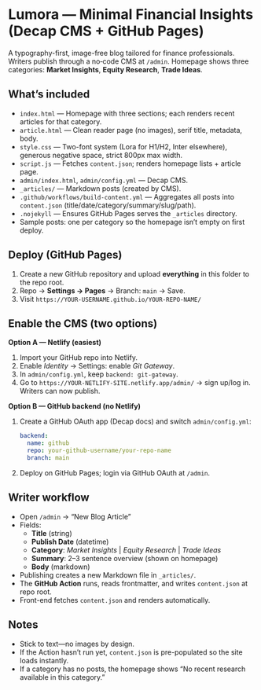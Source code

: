 # Lumora — Minimal Financial Insights (Decap CMS + GitHub Pages)

A typography-first, image-free blog tailored for finance professionals. Writers publish through a no‑code CMS at `/admin`. Homepage shows three categories: **Market Insights**, **Equity Research**, **Trade Ideas**.

## What’s included
- `index.html` — Homepage with three sections; each renders recent articles for that category.
- `article.html` — Clean reader page (no images), serif title, metadata, body.
- `style.css` — Two-font system (Lora for H1/H2, Inter elsewhere), generous negative space, strict 800px max width.
- `script.js` — Fetches `content.json`; renders homepage lists + article page.
- `admin/index.html`, `admin/config.yml` — Decap CMS.
- `_articles/` — Markdown posts (created by CMS).
- `.github/workflows/build-content.yml` — Aggregates all posts into `content.json` (title/date/category/summary/slug/path).
- `.nojekyll` — Ensures GitHub Pages serves the `_articles` directory.
- Sample posts: one per category so the homepage isn’t empty on first deploy.

## Deploy (GitHub Pages)
1. Create a new GitHub repository and upload **everything** in this folder to the repo root.
2. Repo → **Settings → Pages** → Branch: `main` → Save.
3. Visit `https://YOUR-USERNAME.github.io/YOUR-REPO-NAME/`

## Enable the CMS (two options)
**Option A — Netlify (easiest)**
1. Import your GitHub repo into Netlify.
2. Enable *Identity* → Settings: enable *Git Gateway*.
3. In `admin/config.yml`, keep `backend: git-gateway`.
4. Go to `https://YOUR-NETLIFY-SITE.netlify.app/admin/` → sign up/log in. Writers can now publish.

**Option B — GitHub backend (no Netlify)**
1. Create a GitHub OAuth app (Decap docs) and switch `admin/config.yml`:
   ```yaml
   backend:
     name: github
     repo: your-github-username/your-repo-name
     branch: main
   ```
2. Deploy on GitHub Pages; login via GitHub OAuth at `/admin`.

## Writer workflow
- Open `/admin` → “New Blog Article”
- Fields:
  - **Title** (string)
  - **Publish Date** (datetime)
  - **Category**: *Market Insights* | *Equity Research* | *Trade Ideas*
  - **Summary**: 2–3 sentence overview (shown on homepage)
  - **Body** (markdown)
- Publishing creates a new Markdown file in `_articles/`.
- The **GitHub Action** runs, reads frontmatter, and writes `content.json` at repo root.
- Front-end fetches `content.json` and renders automatically.

## Notes
- Stick to text—no images by design.
- If the Action hasn’t run yet, `content.json` is pre-populated so the site loads instantly.
- If a category has no posts, the homepage shows “No recent research available in this category.”
